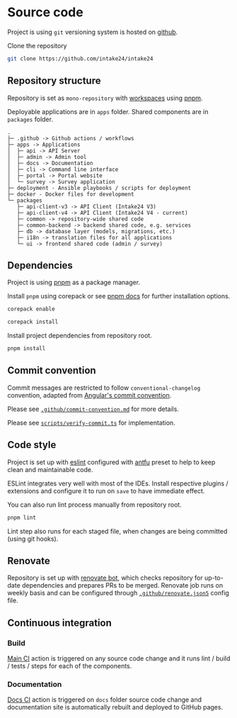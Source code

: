 # Source code

Project is using `git` versioning system is hosted on [github](https://github.com/intake24/intake24).

Clone the repository

```sh
git clone https://github.com/intake24/intake24
```

## Repository structure

Repository is set as `mono-repository` with [workspaces](https://pnpm.io/workspaces) using [pnpm](https://pnpm.io).

Deployable applications are in `apps` folder. Shared components are in `packages` folder.

```
.
├─ .github -> Github actions / workflows
├─ apps -> Applications
│  ├─ api -> API Server
│  ├─ admin -> Admin tool
│  ├─ docs -> Documentation
│  ├─ cli -> Command line interface
│  ├─ portal -> Portal website
│  └─ survey -> Survey application
├─ deployment - Ansible playbooks / scripts for deployment
├─ docker - Docker files for development
└─ packages
   ├─ api-client-v3 -> API Client (Intake24 V3)
   ├─ api-client-v4 -> API Client (Intake24 V4 - current)
   ├─ common -> repository-wide shared code
   ├─ common-backend -> backend shared code, e.g. services
   ├─ db -> database layer (models, migrations, etc.)
   ├─ i18n -> translation files for all applications
   └─ ui -> frontend shared code (admin / survey)
```

## Dependencies

Project is using [pnpm](https://pnpm.io) as a package manager.

Install `pnpm` using corepack or see [pnpm docs](https://pnpm.io) for further installation options.

```sh
corepack enable

corepack install
```

Install project dependencies from repository root.

```sh
pnpm install
```

## Commit convention

Commit messages are restricted to follow `conventional-changelog` convention, adapted from [Angular's commit convention](https://github.com/conventional-changelog/conventional-changelog/tree/master/packages/conventional-changelog-angular).

Please see [`.github/commit-convention.md`](https://github.com/intake24/intake24/blob/master/.github/commit-convention.md) for more details.

Please see [`scripts/verify-commit.ts`](https://github.com/intake24/intake24/blob/master/scripts/verify-commit.ts) for implementation.

## Code style

Project is set up with [eslint](https://eslint.org/) configured with [antfu](https://github.com/antfu/eslint-config) preset to help to keep clean and maintainable code.

ESLint integrates very well with most of the IDEs. Install respective plugins / extensions and configure it to run on `save` to have immediate effect.

You can also run lint process manually from repository root.

```sh
pnpm lint
```

Lint step also runs for each staged file, when changes are being committed (using git hooks).

## Renovate

Repository is set up with [renovate bot](https://github.com/renovatebot/renovate), which checks repository for up-to-date dependencies and prepares PRs to be merged. Renovate job runs on weekly basis and can be configured through [`.github/renovate.json5`](https://github.com/intake24/intake24/blob/master/.github/renovate.json5) config file.

## Continuous integration

### Build

[Main CI](https://github.com/intake24/intake24/blob/master/.github/workflows/ci.yml) action is triggered on any source code change and it runs lint / build / tests / steps for each of the components.

### Documentation

[Docs CI](https://github.com/intake24/intake24/blob/master/.github/workflows/docs.yml) action is triggered on `docs` folder source code change and documentation site is automatically rebuilt and deployed to GitHub pages.
